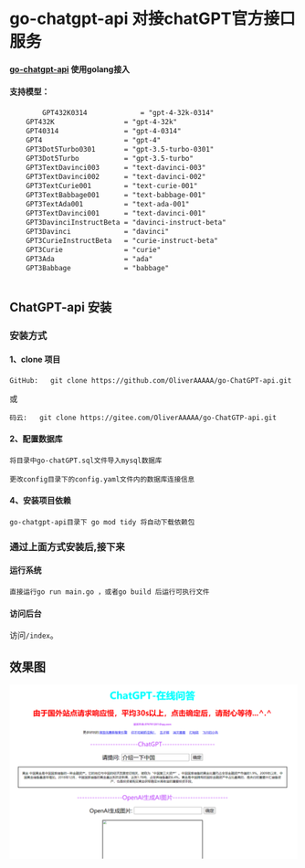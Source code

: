 



# go-chatgpt-api 对接chatGPT官方接口服务

#### [go-chatgpt-api](https://github.com/yuxingfei/beego-admin)  使用golang接入
#### 支持模型：
```	
        GPT432K0314             = "gpt-4-32k-0314"
	GPT432K                 = "gpt-4-32k"
	GPT40314                = "gpt-4-0314"
	GPT4                    = "gpt-4"
	GPT3Dot5Turbo0301       = "gpt-3.5-turbo-0301"
	GPT3Dot5Turbo           = "gpt-3.5-turbo"
	GPT3TextDavinci003      = "text-davinci-003"
	GPT3TextDavinci002      = "text-davinci-002"
	GPT3TextCurie001        = "text-curie-001"
	GPT3TextBabbage001      = "text-babbage-001"
	GPT3TextAda001          = "text-ada-001"
	GPT3TextDavinci001      = "text-davinci-001"
	GPT3DavinciInstructBeta = "davinci-instruct-beta"
	GPT3Davinci             = "davinci"
	GPT3CurieInstructBeta   = "curie-instruct-beta"
	GPT3Curie               = "curie"
	GPT3Ada                 = "ada"
	GPT3Babbage             = "babbage"
	
```



## ChatGPT-api 安装

### 安装方式

#### 1、clone 项目
```
GitHub:   git clone https://github.com/OliverAAAAA/go-ChatGPT-api.git
```
或
```
码云:   git clone https://gitee.com/OliverAAAAA/go-ChatGTP-api.git
```

#### 2、配置数据库
```
将目录中go-chatGPT.sql文件导入mysql数据库

更改config目录下的config.yaml文件内的数据库连接信息
```

#### 4、安装项目依赖
```
go-chatgpt-api目录下 go mod tidy 将自动下载依赖包
```

### 通过上面方式安装后,接下来

#### 运行系统
```
直接运行go run main.go ，或者go build 后运行可执行文件
```

#### 访问后台
访问`/index`。


## 效果图
![img.png](img/img.png)
